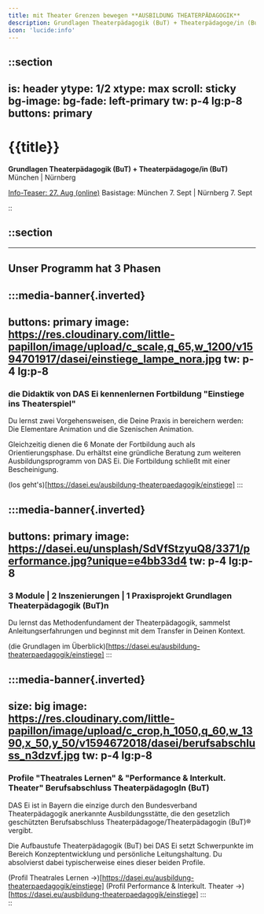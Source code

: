 ```yaml
---
title: mit Theater Grenzen bewegen **AUSBILDUNG THEATERPÄDAGOGIK**
description: Grundlagen Theaterpädagogik (BuT) + Theaterpädagoge/in (BuT) -- München  |  Nürnberg
icon: 'lucide:info'
---
```


<!-- CREARIS_PUBLISH -->


::section
---
is: header
ytype: 1/2
xtype: max
scroll: sticky
bg-image: 
bg-fade: left-primary
tw: p-4 lg:p-8
buttons: primary
---

<!-- Obsidian: `VIEW[# {title}][text(renderMarkdown)]` parsed to Nuxt-Content inline: -->
# {{title}}

**Grundlagen Theaterpädagogik (BuT)  +   Theaterpädagoge/in (BuT)**
München  |  Nürnberg

[Info-Teaser: 27. Aug (online)](https://dasei.eu/ausbildung-theaterpaedagogik)
Basistage: München 7. Sept  |  Nürnberg 7. Sept

::

::section
---


---
## Unser Programm hat 3 Phasen
  :::media-banner{.inverted}
  ---
  buttons: primary
  image: https://res.cloudinary.com/little-papillon/image/upload/c_scale,q_65,w_1200/v1594701917/dasei/einstiege_lampe_nora.jpg
  tw: p-4 lg:p-8
  ---
  ### die Didaktik von DAS Ei kennenlernen **Fortbildung "Einstiege ins Theaterspiel"**

  Du lernst zwei Vorgehensweisen, die Deine Praxis in bereichern werden: Die Elementare Animation und die Szenischen Animation.

  Gleichzeitig dienen die 6 Monate der Fortbildung auch als Orientierungsphase. Du erhältst eine gründliche Beratung zum weiteren Ausbildungsprogramm von DAS Ei. Die Fortbildung schließt mit einer Bescheinigung. 

  (los geht's)[https://dasei.eu/ausbildung-theaterpaedagogik/einstiege]
  :::

  :::media-banner{.inverted}
  ---
  buttons: primary
  image: https://dasei.eu/unsplash/SdVfStzyuQ8/3371/performance.jpg?unique=e4bb33d4
  tw: p-4 lg:p-8
  ---
  ### 3 Module  |  2 Inszenierungen  |  1 Praxisprojekt **Grundlagen Theaterpädagogik (BuT)n**
  Du lernst das Methodenfundament der Theaterpädagogik, sammelst Anleitungserfahrungen und beginnst mit dem Transfer in Deinen Kontext.  

  (die Grundlagen im Überblick)[https://dasei.eu/ausbildung-theaterpaedagogik/einstiege]
  :::

  :::media-banner{.inverted}
  ---
  size: big
  image: https://res.cloudinary.com/little-papillon/image/upload/c_crop,h_1050,q_60,w_1390,x_50,y_50/v1594672018/dasei/berufsabschluss_n3dzvf.jpg
  tw: p-4 lg:p-8
  ---

  ### Profile "Theatrales Lernen"  & "Performance & Interkult. Theater" **Berufsabschluss TheaterpädagogIn (BuT)**
  DAS Ei ist in Bayern die einzige durch den Bundesverband Theaterpädagogik anerkannte Ausbildungsstätte, die den gesetzlich geschützten Berufsabschluss Theaterpädagoge/Theaterpädagogin (BuT)® vergibt.

  Die Aufbaustufe  Theaterpädagogik (BuT) bei  DAS Ei setzt Schwerpunkte im Bereich Konzeptentwicklung und persönliche Leitungshaltung. Du absolvierst dabei typischerweise eines dieser beiden Profile. 

  (Profil Theatrales Lernen ->)[https://dasei.eu/ausbildung-theaterpaedagogik/einstiege]
  (Profil Performance & Interkult. Theater ->)[https://dasei.eu/ausbildung-theaterpaedagogik/einstiege]
  :::    
::